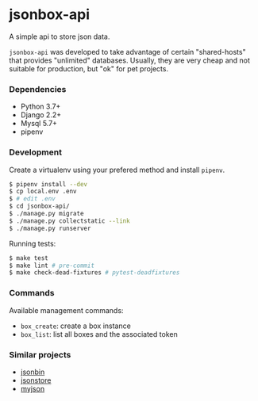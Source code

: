 # jsonbox-api

A simple api to store json data.

`jsonbox-api` was developed to take advantage of certain "shared-hosts" that provides "unlimited" databases.
Usually, they are very cheap and not suitable for production, but "ok" for pet projects.


### Dependencies

* Python 3.7+
* Django 2.2+
* Mysql 5.7+
* pipenv

### Development

Create a virtualenv using your prefered method and install `pipenv`.

```bash
$ pipenv install --dev
$ cp local.env .env
$ # edit .env
$ cd jsonbox-api/
$ ./manage.py migrate
$ ./manage.py collectstatic --link
$ ./manage.py runserver
```

Running tests:

```bash
$ make test
$ make lint # pre-commit
$ make check-dead-fixtures # pytest-deadfixtures
```

### Commands

Available management commands:

* `box_create`: create a box instance
* `box_list`: list all boxes and the associated token

### Similar projects

* [jsonbin](https://jsonbin.io/)
* [jsonstore](https://www.jsonstore.io/)
* [myjson](http://myjson.com/)
